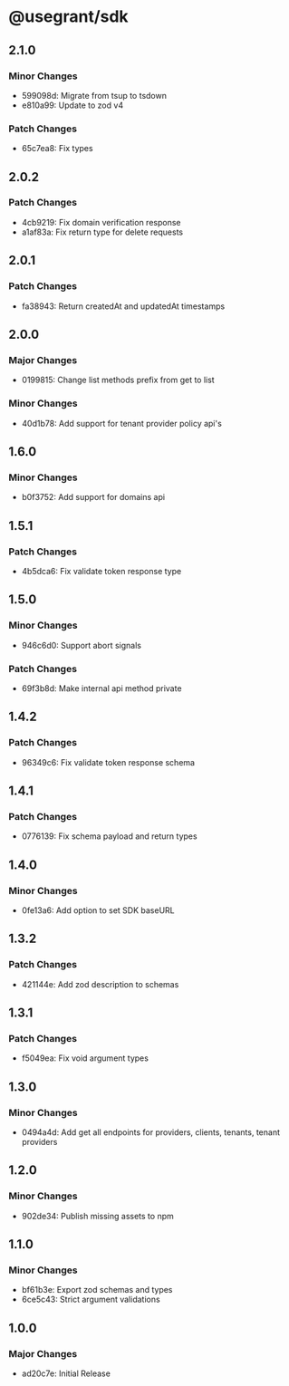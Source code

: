 # @usegrant/sdk

## 2.1.0

### Minor Changes

- 599098d: Migrate from tsup to tsdown
- e810a99: Update to zod v4

### Patch Changes

- 65c7ea8: Fix types

## 2.0.2

### Patch Changes

- 4cb9219: Fix domain verification response
- a1af83a: Fix return type for delete requests

## 2.0.1

### Patch Changes

- fa38943: Return createdAt and updatedAt timestamps

## 2.0.0

### Major Changes

- 0199815: Change list methods prefix from get to list

### Minor Changes

- 40d1b78: Add support for tenant provider policy api's

## 1.6.0

### Minor Changes

- b0f3752: Add support for domains api

## 1.5.1

### Patch Changes

- 4b5dca6: Fix validate token response type

## 1.5.0

### Minor Changes

- 946c6d0: Support abort signals

### Patch Changes

- 69f3b8d: Make internal api method private

## 1.4.2

### Patch Changes

- 96349c6: Fix validate token response schema

## 1.4.1

### Patch Changes

- 0776139: Fix schema payload and return types

## 1.4.0

### Minor Changes

- 0fe13a6: Add option to set SDK baseURL

## 1.3.2

### Patch Changes

- 421144e: Add zod description to schemas

## 1.3.1

### Patch Changes

- f5049ea: Fix void argument types

## 1.3.0

### Minor Changes

- 0494a4d: Add get all endpoints for providers, clients, tenants, tenant providers

## 1.2.0

### Minor Changes

- 902de34: Publish missing assets to npm

## 1.1.0

### Minor Changes

- bf61b3e: Export zod schemas and types
- 6ce5c43: Strict argument validations

## 1.0.0

### Major Changes

- ad20c7e: Initial Release

